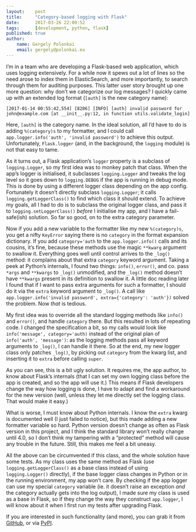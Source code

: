 ```yaml
---
layout:    post
title:     "Category-based logging with Flask"
date:      2017-03-26 22:00:52
tags:      [development, python, flask]
published: true
author:
    name: Gergely Polonkai
    email: gergely@polonkai.eu
---
```


I’m in a team who are developing a Flask-based web application, which uses
logging extensively.  For a while now it spews out a lot of lines so the
need arose to index them in ElasticSearch, and more importantly, to search
through them for auditing purposes.  This latter user story brought up one
more question: why don’t we categorize our log messages?  I quickly came up
with an extended log format (`[auth]` is the new category name):

    [2017-01-14 00:55:42,554] [8286] [INFO] [auth] invalid password for john@example.com [at __init__.py:12, in function utils.validate_login]

Here, `[auth]` is the category name.  In the ideal solution, all I’d have to
do is adding `%(category)s` to my formatter, and I could call
`app.logger.info('auth', 'invalid password')` to achieve this output.
Unfortunately, `Flask.logger` (and, in the background, the `logging` module)
is not that easy to tame.

As it turns out, a Flask application’s `logger` property is a subclass of
`logging.Logger`, so my first idea was to monkey patch that class.  When the
app’s logger is initialised, it subclasses `logging.Logger` and tweaks the
log level so it goes down to `logging.DEBUG` if the app is running in debug
mode.  This is done by using a different logger class depending on the app
config.  Fortunately it doesn’t directly subclass `logging.Logger`; it calls
`logging.getLoggerClass()` to find which class it should extend.  To achieve
my goals, all I had to do is to subclass the original logger class, and pass
it to `logging.setLoggerClass()` *before* I initialise my app, and I have a
fail-safe(ish) solution.  So far so good, on to the extra category
parameter.

Now if you add a new variable to the formatter like my new `%(category)s`,
you get a nifty `KeyError` saying there is no `category` in the format
expansion dictionary.  If you add `category='auth` to the
`app.logger.info()` calls and its cousins, it’s fine, because these methods
use the magic `**kwarg` argument to swallow it. Everything goes well until
control arrives to the `_log()` method: it complains about that extra
`category` keyword argument.  Taking a peek at Python’s internals, I found
two things: `info()`, `error()`, and co. pass `*args` and `**kwargs` to
`_log()` unmodified, and the `_log()` method doesn’t have `**kwargs`
present in its definition to swallow it.  A little doc reading later I found
that if I want to pass extra arguments for such a formatter, I should do it
via the `extra` keyword argument to `_log()`.  A call like
`app.logger.info('invalid password', extra={'category': 'auth'})` solved the
problem.  Now *that* is tedious.

My first idea was to override all the standard logging methods like `info()`
and `error()`, and handle `category` there.  But this resulted in lots of
repeating code.  I changed the specification a bit, so my calls would look
like `info('message', category='auth)` instead of the original plan of
`info('auth', 'message')`: as the logging methods pass all keyword arguments
to `_log()`, I can handle it there.  So at the end, my new logger class
only patches `_log()`, by picking out `category` from the kwarg list, and
inserting it to `extra` before calling `super`.

As you can see, this is a bit ugly solution.  It requires me, the app
author, to know about Flask’s internals (that I can set my own logging class
before the app is created, and so the app will use it.)  This means if Flask
developers change the way how logging is done, I have to adapt and find a
workaround for the new version (well, unless they let me directly set the
logging class.  That would make it easy.)

What is worse, I must know about Python internals.  I know the `extra` kwarg
is documented well (I just failed to notice), but this made adding a new
formatter variable so hard.  Python version doesn’t change as often as Flask
version in this project, and I think the standard library won’t really
change until 4.0, so I don’t think my tampering with a “protected” method
will cause any trouble in the future.  Still, this makes me feel a bit
uneasy.

All the above can be circumvented if this class, and the whole solution have
some tests.  As my class uses the same method as Flask (use
`logging.getLoggerClass()` as a base class instead of using
`logging.Logger()` directly), if the base logger class changes in Python or
in the running environment, my app won’t care.  By checking if the app
logger can use my special `category` variable (ie. it doesn’t raise an
exception *and* the category actually gets into the log output), I made sure
my class is used as a base in Flask, so if they change the way they
construct `app.logger`, I will know about it when I first run my tests after
upgrading Flask.

If you are interested in such functionality (and more), you can grab it
from [GitHub](https://github.com/gergelypolonkai/flask-logging-extras), or
via [PyPI](https://pypi.python.org/pypi/Flask-Logging-Extras/).
